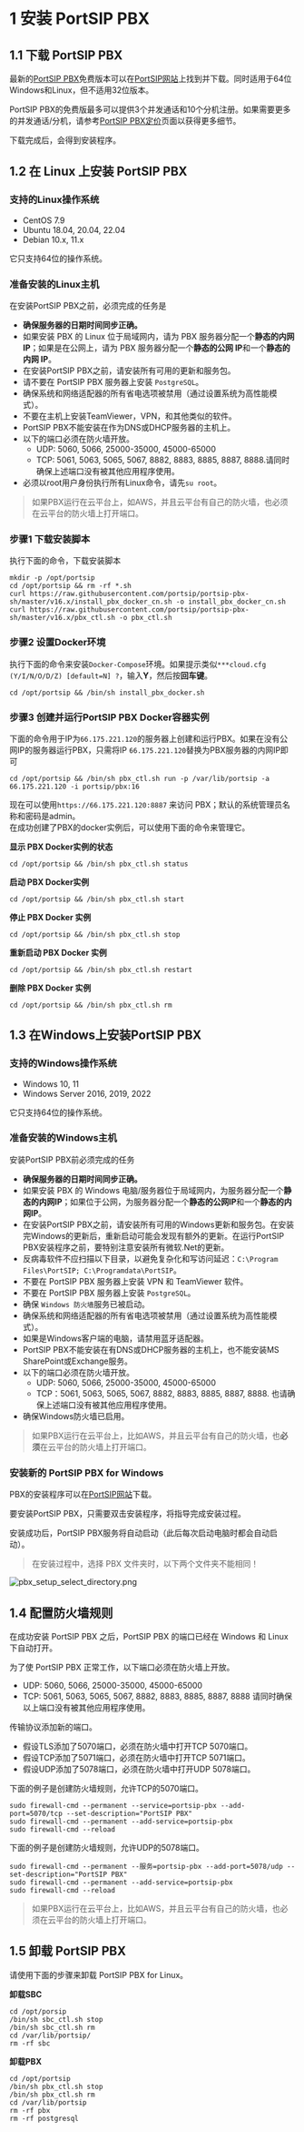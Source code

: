 # 1 安装 PortSIP PBX
## 1.1 下载 PortSIP PBX
最新的[PortSIP PBX](https://www.portsip.com/portsip-pbx/)免费版本可以在[PortSIP网站](https://www.portsip.com/download-portsip-pbx/)上找到并下载。同时适用于64位Windows和Linux，但不适用32位版本。

PortSIP PBX的免费版最多可以提供3个并发通话和10个分机注册。如果需要更多的并发通话/分机，请参考[PortSIP PBX定价](https://www.portsip.com/portsip-pbx-pricing/)页面以获得更多细节。 

下载完成后，会得到安装程序。

## 1.2 在 Linux 上安装 PortSIP PBX
### 支持的Linux操作系统
- CentOS 7.9
- Ubuntu 18.04, 20.04, 22.04
- Debian 10.x, 11.x  

它只支持64位的操作系统。

### 准备安装的Linux主机
在安装PortSIP PBX之前，必须完成的任务是
- **确保服务器的日期时间同步正确。**
- 如果安装 PBX 的 Linux 位于局域网内，请为 PBX 服务器分配一个**静态的内网 IP**；如果是在公网上，请为 PBX 服务器分配一个**静态的公网 IP**和一个**静态的内网 IP**。
- 在安装PortSIP PBX之前，请安装所有可用的更新和服务包。
- 请不要在 PortSIP PBX 服务器上安装 ```PostgreSQL```。
- 确保系统和网络适配器的所有省电选项被禁用（通过设置系统为高性能模式）。
- 不要在主机上安装TeamViewer，VPN，和其他类似的软件。
- PortSIP PBX不能安装在作为DNS或DHCP服务器的主机上。
- 以下的端口必须在防火墙开放。
    - UDP: 5060, 5066, 25000-35000, 45000-65000
    - TCP: 5061, 5063, 5065, 5067, 8882, 8883, 8885, 8887, 8888.请同时确保上述端口没有被其他应用程序使用。
- 必须以root用户身份执行所有Linux命令，请先```su root```。

> 如果PBX运行在云平台上，如AWS，并且云平台有自己的防火墙，也必须在云平台的防火墙上打开端口。  

### 步骤1 下载安装脚本 
执行下面的命令，下载安装脚本
```
mkdir -p /opt/portsip
cd /opt/portsip && rm -rf *.sh
curl https://raw.githubusercontent.com/portsip/portsip-pbx-sh/master/v16.x/install_pbx_docker_cn.sh -o install_pbx_docker_cn.sh
curl https://raw.githubusercontent.com/portsip/portsip-pbx-sh/master/v16.x/pbx_ctl.sh -o pbx_ctl.sh
```
### 步骤2 设置Docker环境
执行下面的命令来安装```Docker-Compose```环境。如果提示类似```***cloud.cfg (Y/I/N/O/D/Z) [default=N] ?```，输入**Y**，然后按**回车键**。
```
cd /opt/portsip && /bin/sh install_pbx_docker.sh
```
### 步骤3 创建并运行PortSIP PBX Docker容器实例
下面的命令用于IP为```66.175.221.120```的服务器上创建和运行PBX。如果在没有公网IP的服务器运行PBX，只需将IP ```66.175.221.120```替换为PBX服务器的内网IP即可
```
cd /opt/portsip && /bin/sh pbx_ctl.sh run -p /var/lib/portsip -a 66.175.221.120 -i portsip/pbx:16
```
现在可以使用```https://66.175.221.120:8887``` 来访问 PBX；默认的系统管理员名称和密码是admin。  
在成功创建了PBX的docker实例后，可以使用下面的命令来管理它。

**显示 PBX Docker实例的状态**
```
cd /opt/portsip && /bin/sh pbx_ctl.sh status
```
**启动 PBX Docker实例**
```
cd /opt/portsip && /bin/sh pbx_ctl.sh start
```
**停止 PBX Docker 实例**
```
cd /opt/portsip && /bin/sh pbx_ctl.sh stop
```
**重新启动 PBX Docker 实例**
```
cd /opt/portsip && /bin/sh pbx_ctl.sh restart
```
**删除 PBX Docker 实例**
```
cd /opt/portsip && /bin/sh pbx_ctl.sh rm
```

## 1.3 在Windows上安装PortSIP PBX
### 支持的Windows操作系统
- Windows 10, 11
- Windows Server 2016, 2019, 2022

它只支持64位的操作系统。
### 准备安装的Windows主机
安装PortSIP PBX前必须完成的任务
- **确保服务器的日期时间同步正确。**
- 如果安装 PBX 的 Windows 电脑/服务器位于局域网内，为服务器分配一个**静态的内网IP**；如果位于公网，为服务器分配一个**静态的公网IP**和一个**静态的内网IP**。
- 在安装PortSIP PBX之前，请安装所有可用的Windows更新和服务包。在安装完Windows的更新后，重新启动可能会发现有额外的更新。在运行PortSIP PBX安装程序之前，要特别注意安装所有微软.Net的更新。
- 反病毒软件不应扫描以下目录，以避免复杂化和写访问延迟：```C:\Program Files\PortSIP; C:\Programdata\PortSIP```。
- 不要在 PortSIP PBX 服务器上安装 VPN 和 TeamViewer 软件。
- 不要在 PortSIP PBX 服务器上安装 ```PostgreSQL```。
- 确保 ```Windows 防火墙```服务已被启动。
- 确保系统和网络适配器的所有省电选项被禁用（通过设置系统为高性能模式）。
- 如果是Windows客户端的电脑，请禁用蓝牙适配器。
- PortSIP PBX不能安装在有DNS或DHCP服务器的主机上，也不能安装MS SharePoint或Exchange服务。
- 以下的端口必须在防火墙开放。
    - UDP: 5060, 5066, 25000-35000, 45000-65000
    - TCP：5061, 5063, 5065, 5067, 8882, 8883, 8885, 8887, 8888. 也请确保上述端口没有被其他应用程序使用。
- 确保Windows防火墙已启用。

> 如果PBX运行在云平台上，比如AWS，并且云平台有自己的防火墙，也**必须**在云平台的防火墙上打开端口。

### 安装新的 PortSIP PBX for Windows
PBX的安装程序可以在[PortSIP网站](https://www.portsip.com/download-portsip-pbx/)下载。  

要安装PortSIP PBX，只需要双击安装程序，将指导完成安装过程。  

安装成功后，PortSIP PBX服务将自动启动（此后每次启动电脑时都会自动启动）。

> 在安装过程中，选择 PBX 文件夹时，以下两个文件夹不能相同！

![pbx_setup_select_directory.png](v16/images/pbx_setup_select_directory.png)


## 1.4 配置防火墙规则
在成功安装 PortSIP PBX 之后，PortSIP PBX 的端口已经在 Windows 和 Linux 下自动打开。  

为了使 PortSIP PBX 正常工作，以下端口必须在防火墙上开放。
- UDP: 5060, 5066, 25000-35000, 45000-65000
- TCP: 5061, 5063, 5065, 5067, 8882, 8883, 8885, 8887, 8888 请同时确保以上端口没有被其他应用程序使用。

传输协议添加新的端口。
- 假设TLS添加了5070端口，必须在防火墙中打开TCP 5070端口。
- 假设TCP添加了5071端口，必须在防火墙中打开TCP 5071端口。
- 假设UDP添加了5078端口，必须在防火墙中打开UDP 5078端口。

下面的例子是创建防火墙规则，允许TCP的5070端口。
```
sudo firewall-cmd --permanent --service=portsip-pbx --add-port=5070/tcp --set-description="PortSIP PBX"
sudo firewall-cmd --permanent --add-service=portsip-pbx
sudo firewall-cmd --reload
```
下面的例子是创建防火墙规则，允许UDP的5078端口。
```
sudo firewall-cmd --permanent --服务=portsip-pbx --add-port=5078/udp --set-description="PortSIP PBX"
sudo firewall-cmd --permanent --add-service=portsip-pbx
sudo firewall-cmd --reload
```
> 如果PBX运行在云平台上，比如AWS，并且云平台有自己的防火墙，也必须在云平台的防火墙上打开端口。

## 1.5 卸载 PortSIP PBX
请使用下面的步骤来卸载 PortSIP PBX for Linux。

**卸载SBC**
```
cd /opt/porsip
/bin/sh sbc_ctl.sh stop
/bin/sh sbc_ctl.sh rm
cd /var/lib/portsip/
rm -rf sbc
```
**卸载PBX**
```
cd /opt/portsip
/bin/sh pbx_ctl.sh stop
/bin/sh pbx_ctl.sh rm
cd /var/lib/portsip
rm -rf pbx 
rm -rf postgresql
```



